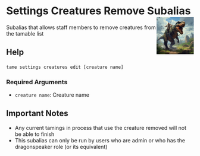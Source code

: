 <h1>Settings Creatures Remove Subalias<img align="right" src="../../../../Data/main.png" width="100px"></h1>

Subalias that allows staff members to remove creatures from the tamable list

## Help
`tame settings creatures edit [creature name] `

### Required Arguments
- `creature name`: Creature name

## Important Notes
- Any current tamings in process that use the creature removed will not be able to finish
- This subalias can only be run by users who are admin or who has the dragonspeaker role (or its equivalent)